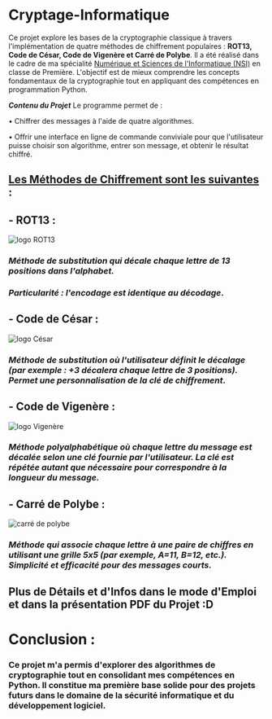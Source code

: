 # Cryptage-Informatique

Ce projet explore les bases de la cryptographie classique à travers l'implémentation de quatre méthodes de chiffrement populaires : **ROT13, Code de César, Code de Vigenère et Carré de Polybe**. Il a été réalisé dans le cadre de ma spécialité <ins>Numérique et Sciences de l'Informatique (NSI)</ins> en classe de Première. L'objectif est de mieux comprendre les concepts fondamentaux de la cryptographie tout en appliquant des compétences en programmation Python.

***Contenu du Projet***
Le programme permet de :

• Chiffrer des messages à l'aide de quatre algorithmes.

• Offrir une interface en ligne de commande conviviale pour que l'utilisateur puisse choisir son algorithme, entrer son message, et obtenir le résultat chiffré.

## <ins>Les Méthodes de Chiffrement sont les suivantes</ins> :


## **-  ROT13** : 
![logo ROT13](https://i.imgur.com/Ej3Up0J.png)

### *Méthode de substitution qui décale chaque lettre de 13 positions dans l'alphabet.*
### *Particularité : l'encodage est identique au décodage*.


## **-  Code de César** :
![logo César](https://i.imgur.com/vMGDweq.png)
### *Méthode de substitution où l'utilisateur définit le décalage (par exemple : +3 décalera chaque lettre de 3 positions). Permet une personnalisation de la clé de chiffrement*.


## **-  Code de Vigenère** :
![logo Vigenère](https://i.imgur.com/ti5If3u.png)
### *Méthode polyalphabétique où chaque lettre du message est décalée selon une clé fournie par l'utilisateur. La clé est répétée autant que nécessaire pour correspondre à la longueur du message.*


## **-  Carré de Polybe** :
![carré de polybe](https://i.imgur.com/bJ2nWOg.png)
### *Méthode qui associe chaque lettre à une paire de chiffres en utilisant une grille 5x5 (par exemple, A=11, B=12, etc.). Simplicité et efficacité pour des messages courts.*


## Plus de Détails et d'Infos dans le mode d'Emploi et dans la présentation PDF du Projet :D

# **Conclusion** :
### Ce projet m'a permis d'explorer des algorithmes de cryptographie tout en consolidant mes compétences en Python. Il constitue ma première base solide pour des projets futurs dans le domaine de la sécurité informatique et du développement logiciel.

